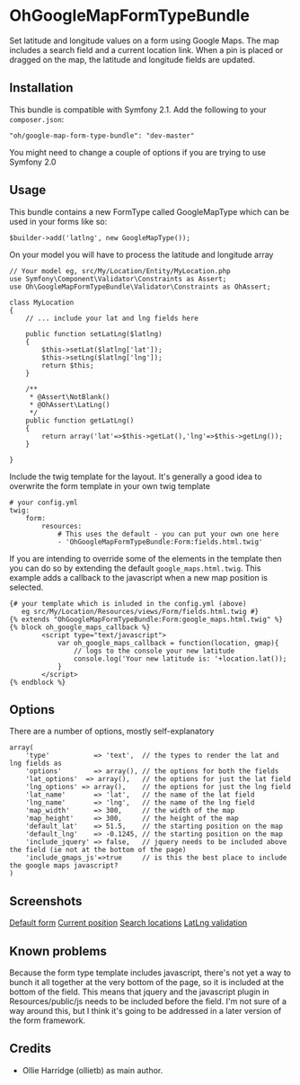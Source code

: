OhGoogleMapFormTypeBundle
=========================

Set latitude and longitude values on a form using Google Maps. The map includes a search field and a current location link. When a pin is placed or dragged on the map, the latitude and longitude fields are updated.

Installation
------------

This bundle is compatible with Symfony 2.1. Add the following to your `composer.json`:

    "oh/google-map-form-type-bundle": "dev-master"

You might need to change a couple of options if you are trying to use Symfony 2.0

Usage
------------

This bundle contains a new FormType called GoogleMapType which can be used in your forms like so:

    $builder->add('latlng', new GoogleMapType());

On your model you will have to process the latitude and longitude array

    // Your model eg, src/My/Location/Entity/MyLocation.php
    use Symfony\Component\Validator\Constraints as Assert;
    use Oh\GoogleMapFormTypeBundle\Validator\Constraints as OhAssert;

    class MyLocation
    {
        // ... include your lat and lng fields here

        public function setLatLng($latlng)
        {
            $this->setLat($latlng['lat']);
            $this->setLng($latlng['lng']);
            return $this;
        }

        /**
         * @Assert\NotBlank()
         * @OhAssert\LatLng()
         */
        public function getLatLng()
        {
            return array('lat'=>$this->getLat(),'lng'=>$this->getLng());
        }

    }

Include the twig template for the layout. It's generally a good idea to overwrite the form template in your own twig template

    # your config.yml
    twig:
        form:
            resources:
                # This uses the default - you can put your own one here
                - 'OhGoogleMapFormTypeBundle:Form:fields.html.twig'

If you are intending to override some of the elements in the template then you can do so by extending the default `google_maps.html.twig`. This example adds a callback to the javascript when a new map position is selected.

    {# your template which is inluded in the config.yml (above) 
       eg src/My/Location/Resources/views/Form/fields.html.twig #}
    {% extends "OhGoogleMapFormTypeBundle:Form:google_maps.html.twig" %}
    {% block oh_google_maps_callback %}
			<script type="text/javascript">
				var oh_google_maps_callback = function(location, gmap){
                    // logs to the console your new latitude
					console.log('Your new latitude is: '+location.lat());
				}
			</script>	
    {% endblock %}


Options
-------

There are a number of options, mostly self-explanatory

    array(
		'type'           => 'text',  // the types to render the lat and lng fields as
		'options'        => array(), // the options for both the fields
		'lat_options'  => array(),   // the options for just the lat field
		'lng_options' => array(),    // the options for just the lng field
		'lat_name'       => 'lat',   // the name of the lat field
		'lng_name'       => 'lng',   // the name of the lng field
		'map_width'      => 300,     // the width of the map
		'map_height'     => 300,     // the height of the map
		'default_lat'    => 51.5,    // the starting position on the map
		'default_lng'    => -0.1245, // the starting position on the map
		'include_jquery' => false,   // jquery needs to be included above the field (ie not at the bottom of the page)
		'include_gmaps_js'=>true     // is this the best place to include the google maps javascript?
	)

Screenshots
-------

[Default form](https://www.dropbox.com/s/pvoihkkq74imnk3/location-form-1.png)
[Current position](https://www.dropbox.com/s/uhf7fk3mx35j137/location-form-current.png)
[Search locations](https://www.dropbox.com/s/qdft149ggyfil0p/location-form-search.png)
[LatLng validation](https://www.dropbox.com/s/k0xqku5q2gv2nlo/location-form-validation.png)

Known problems
-------

Because the form type template includes javascript, there's not yet a way to bunch it all together at the very bottom of the page, so it is included at the bottom of the field. This means that jquery and the javascript plugin in Resources/public/js needs to be included before the field. I'm not sure of a way around this, but I think it's going to be addressed in a later version of the form framework.

Credits
-------

* Ollie Harridge (ollietb) as main author.
